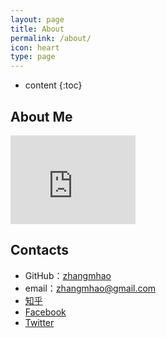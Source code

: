 ```yaml
---
layout: page
title: About
permalink: /about/
icon: heart
type: page
---
```


* content
{:toc}

## About Me

<iframe src="https://githubbadge.appspot.com/zhangmhao?s=1" style="border: 0;height: 142px;width: 200px;overflow: hidden;" frameBorder="0"></iframe>


## Contacts

* GitHub：[zhangmhao](https://github.com/zhangmhao)
* email：zhangmhao@gmail.com
* [知乎](https://www.zhihu.com/people/zhang-an-37)
* [Facebook](https://www.facebook.com/zhangmhao)
* [Twitter](https://twitter.com/andrew_bigface)